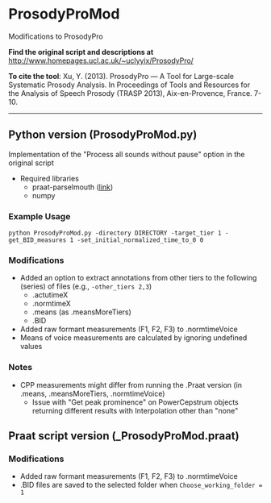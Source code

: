 # ProsodyProMod

Modifications to ProsodyPro

**Find the original script and descriptions at** 
http://www.homepages.ucl.ac.uk/~uclyyix/ProsodyPro/

**To cite the tool**:
Xu, Y. (2013). ProsodyPro — A Tool for Large-scale Systematic Prosody Analysis. In Proceedings of Tools and Resources for the Analysis of Speech Prosody (TRASP 2013), Aix-en-Provence, France. 7-10.

------

## Python version (ProsodyProMod.py)

Implementation of the "Process all sounds without pause" option in the original script <br>

+ Required libraries
  + praat-parselmouth ([link](https://parselmouth.readthedocs.io/en/stable/))
  + numpy

### Example Usage
```
python ProsodyProMod.py -directory DIRECTORY -target_tier 1 -get_BID_measures 1 -set_initial_normalized_time_to_0 0
```

### Modifications 
+ Added an option to extract annotations from other tiers to the following (series) of files (e.g., ```-other_tiers 2,3```)
  + .actutimeX 
  + .normtimeX
  + .means (as .meansMoreTiers)
  + .BID
+ Added raw formant measurements (F1, F2, F3) to .normtimeVoice
+ Means of voice measurements are calculated by ignoring undefined values

### Notes

+ CPP measurements might differ from running the .Praat version (in .means, .meansMoreTiers, .normtimeVoice)
  + Issue with "Get peak prominence" on PowerCepstrum objects returning different results with Interpolation other than "none"



## Praat script version (_ProsodyProMod.praat)

### Modifications 

+ Added raw formant measurements (F1, F2, F3) to .normtimeVoice
+ .BID files are saved to the selected folder when ```Choose_working_folder = 1```



